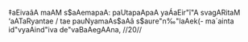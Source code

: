 ‡aEivaâA maAM s$aAemapaA: paUtapaApaA
yaÁaEir"î"A svagARitaM ‘aATaRyantae /
tae pauNyamaAs$aAâ s$aure"n‰"laAek(-
ma´ainta id"vyaAind"iva de"vaBaAegAAna, //20//